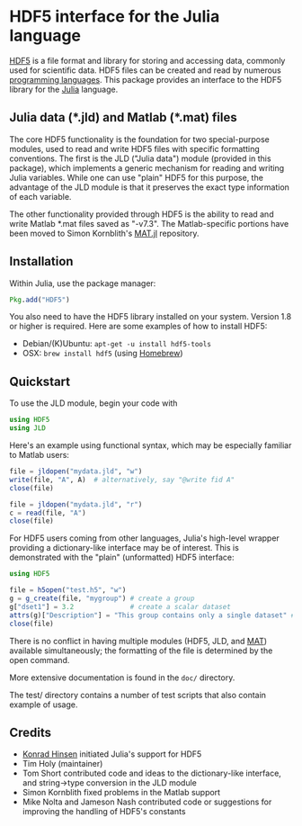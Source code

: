 # HDF5 interface for the Julia language

[HDF5][HDF5] is a file format and library for storing and accessing
data, commonly used for scientific data. HDF5 files can be created and
read by numerous [programming
languages](http://www.hdfgroup.org/tools5desc.html).  This package
provides an interface to the HDF5 library for the
[Julia][Julia] language.

## Julia data (\*.jld) and Matlab (\*.mat) files

The core HDF5 functionality is the foundation for two special-purpose modules, used to read and write HDF5 files with specific formatting conventions. The first is the JLD ("Julia data") module (provided in this package), which implements a generic mechanism for reading and writing Julia variables. While one can use "plain" HDF5 for this purpose, the advantage of the JLD module is that it preserves the exact type information of each variable.

The other functionality provided through HDF5 is the ability to read and write Matlab \*.mat files saved as "-v7.3". The Matlab-specific portions have been moved to Simon Kornblith's [MAT.jl](https://github.com/simonster/MAT.jl) repository.

## Installation

Within Julia, use the package manager:
```julia
Pkg.add("HDF5")
```

You also need to have the HDF5 library installed on your system. Version 1.8 or higher is required. Here are some examples of how to install HDF5:

- Debian/(K)Ubuntu: `apt-get -u install hdf5-tools`
- OSX: `brew install hdf5` (using [Homebrew](http://mxcl.github.com/homebrew/))

## Quickstart

To use the JLD module, begin your code with

```julia
using HDF5
using JLD
```

Here's an example using functional syntax, which may be especially familiar to Matlab users:

```julia
file = jldopen("mydata.jld", "w")
write(file, "A", A)  # alternatively, say "@write fid A"
close(file)

file = jldopen("mydata.jld", "r")
c = read(file, "A")
close(file)
```

For HDF5 users coming from other languages, Julia's high-level wrapper providing a dictionary-like interface may be of interest. This is demonstrated with the "plain" (unformatted) HDF5 interface:

```julia
using HDF5

file = h5open("test.h5", "w")
g = g_create(file, "mygroup") # create a group
g["dset1"] = 3.2              # create a scalar dataset
attrs(g)["Description"] = "This group contains only a single dataset" # an attribute
close(file)
```

There is no conflict in having multiple modules (HDF5, JLD, and [MAT](https://github.com/simonster/MAT.jl)) available simultaneously; the formatting of the file is determined by the open command.

More extensive documentation is found in the `doc/` directory.

The test/ directory contains a number of test scripts that also contain example of usage.

## Credits

- [Konrad Hinsen](https://github.com/khinsen/julia_hdf5) initiated Julia's support for HDF5
- Tim Holy (maintainer)
- Tom Short contributed code and ideas to the dictionary-like interface, and string->type conversion in the JLD module
- Simon Kornblith fixed problems in the Matlab support
- Mike Nolta and Jameson Nash contributed code or suggestions for improving the handling of HDF5's constants


[Julia]: http://julialang.org "Julia"
[HDF5]: http://www.hdfgroup.org/HDF5/ "HDF5"
